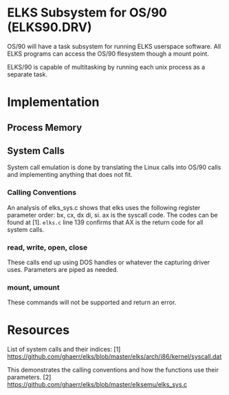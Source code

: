 # ELKS Subsystem for OS/90 (ELKS90.DRV)

OS/90 will have a task subsystem for running ELKS userspace software. All ELKS programs can access the OS/90 flesystem though a mount point.

ELKS/90 is capable of multitasking by running each unix process as a separate task.

# Implementation

## Process Memory

## System Calls

System call emulation is done by translating the Linux calls into OS/90 calls and implementing anything that does not fit.

### Calling Conventions

An analysis of elks_sys.c shows that elks uses the following register parameter order: bx, cx, dx di, si. ax is the syscall code. The codes can be found at [1]. `elks.c` line 139 confirms that AX is the return code for all system calls.

### read, write, open, close

These calls end up using DOS handles or whatever the capturing driver uses. Parameters are piped as needed.

### mount, umount

These commands will not be supported and return an error.

# Resources

List of system calls and their indices:
[1] https://github.com/ghaerr/elks/blob/master/elks/arch/i86/kernel/syscall.dat

This demonstrates the calling conventions and how the functions use their parameters.
[2] https://github.com/ghaerr/elks/blob/master/elksemu/elks_sys.c
